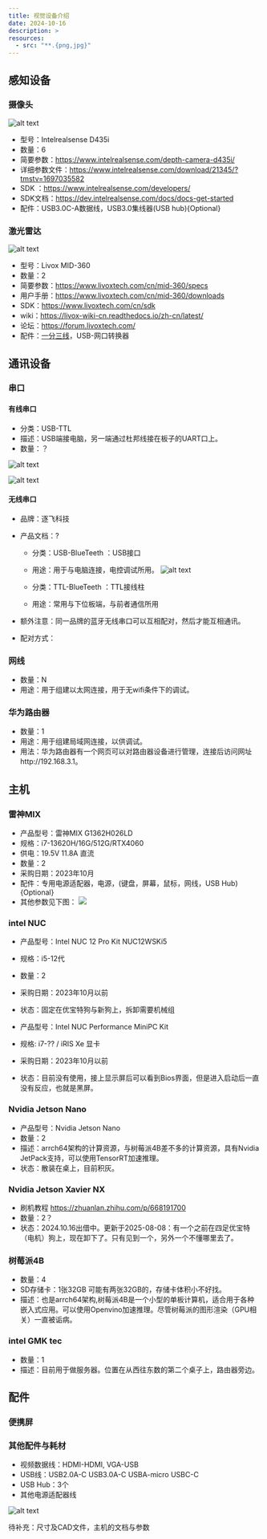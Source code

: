 ```yaml
---
title: 视觉设备介绍
date: 2024-10-16
description: >
resources:
  - src: "**.{png,jpg}"
---
```


## 感知设备

### 摄像头

![alt text](images/image.png)

- 型号：Intelrealsense D435i
- 数量：6
- 简要参数：https://www.intelrealsense.com/depth-camera-d435i/
- 详细参数文件：https://www.intelrealsense.com/download/21345/?tmstv=1697035582
- SDK ：https://www.intelrealsense.com/developers/
- SDK文档：https://dev.intelrealsense.com/docs/docs-get-started
- 配件：USB3.0C-A数据线，USB3.0集线器(USB hub){Optional}

### 激光雷达

![alt text](images/image-1.png)

- 型号：Livox MID-360
- 数量：2
- 简要参数：https://www.livoxtech.com/cn/mid-360/specs
- 用户手册：https://www.livoxtech.com/cn/mid-360/downloads
- SDK：https://www.livoxtech.com/cn/sdk
- wiki：https://livox-wiki-cn.readthedocs.io/zh-cn/latest/
- 论坛：https://forum.livoxtech.com/
- 配件：[一分三线](https://store.dji.com/cn/product/livox-mid-360?vid=130851)，USB-网口转换器

## 通讯设备

### 串口

#### 有线串口

- 分类：USB-TTL
- 描述：USB端接电脑，另一端通过杜邦线接在板子的UART口上。
- 数量：？

![alt text](images/image-2.png)


![alt text](images/qq_pic_merged_1729082137882.jpg)

#### 无线串口

- 品牌：逐飞科技
- 产品文档：?

  - 分类：USB-BlueTeeth ：USB接口 
  - 用途：用于与电脑连接，电控调试所用。
  ![alt text](images/image-3.jpg)

  - 分类：TTL-BlueTeeth ：TTL接线柱
  - 用途：常用与下位板端，与前者通信所用
- 额外注意：同一品牌的蓝牙无线串口可以互相配对，然后才能互相通讯。
- 配对方式：

### 网线

- 数量：N
- 用途：用于组建以太网连接，用于无wifi条件下的调试。

### 华为路由器

- 数量：1
- 用途：用于组建局域网连接，以供调试。
- 用法：华为路由器有一个网页可以对路由器设备进行管理，连接后访问网址http://192.168.3.1。

## 主机

### 雷神MIX

- 产品型号：雷神MIX G1362H026LD
- 规格：i7-13620H/16G/512G/RTX4060
- 供电：19.5V 11.8A 直流
- 数量：2
- 采购日期：2023年10月
- 配件：专用电源适配器，电源，(键盘，屏幕，鼠标，网线，USB Hub){Optional}
- 其他参数见下图：
![](images/image4.jpg)

### intel NUC

- 产品型号：Intel NUC 12 Pro Kit NUC12WSKi5
- 规格：i5-12代
- 数量：2
- 采购日期：2023年10月以前
- 状态：固定在优宝特狗与新狗上，拆卸需要机械组

- 产品型号：Intel NUC Performance MiniPC Kit
- 规格: i7-?? / iRIS Xe 显卡
- 采购日期：2023年10月以前
- 状态：目前没有使用，接上显示屏后可以看到Bios界面，但是进入启动后一直没有反应，也就是黑屏。


### Nvidia Jetson Nano

- 产品型号：Nvidia Jetson Nano
- 数量：2
- 描述：arrch64架构的计算资源，与树莓派4B差不多的计算资源，具有Nvidia JetPack支持，可以使用TensorRT加速推理。
- 状态：散装在桌上，目前积灰。

### Nvidia Jetson Xavier NX
- 刷机教程 https://zhuanlan.zhihu.com/p/668191700
- 数量：2？
- 状态：2024.10.16出借中。更新于2025-08-08：有一个之前在四足优宝特（电机）狗上，现在卸下了。只有见到一个，另外一个不懂哪里去了。

### 树莓派4B

- 数量：4
- SD存储卡：1张32GB 可能有两张32GB的，存储卡体积小不好找。
- 描述：也是arrch64架构,树莓派4B是一个小型的单板计算机，适合用于各种嵌入式应用。可以使用Openvino加速推理。尽管树莓派的图形渲染（GPU相关）一直被诟病。

### intel GMK tec
- 数量：1
- 描述：目前用于做服务器。位置在从西往东数的第二个桌子上，路由器旁边。

## 配件

### 便携屏


### 其他配件与耗材

- 视频数据线：HDMI-HDMI, VGA-USB
- USB线：USB2.0A-C USB3.0A-C USBA-micro USBC-C
- USB Hub：3个
- 其他电源适配器线

![alt text](images/qq_pic_merged_1729085173766.jpg)



待补充：尺寸及CAD文件，主机的文档与参数
